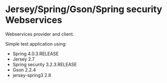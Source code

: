 Jersey/Spring/Gson/Spring security Webservices
===========

Webservices provider and client.

Simple test application using:
- Spring 4.0.3.RELEASE
- Jersey 2.7
- Spring security 3.2.3.RELEASE
- Gson 2.2.4
- jersey-spring3 2.8
